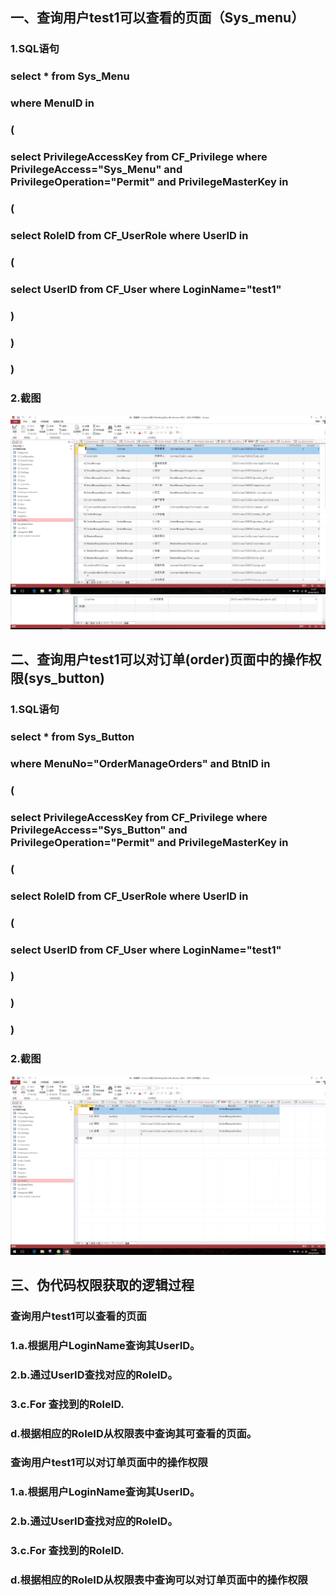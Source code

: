 ## 一、查询用户test1可以查看的页面（Sys_menu）
### 1.SQL语句
### select * from Sys_Menu 
### where MenuID in
### (
### select PrivilegeAccessKey from CF_Privilege where PrivilegeAccess="Sys_Menu" and PrivilegeOperation="Permit" and PrivilegeMasterKey in
### (
### select RoleID from CF_UserRole where UserID in
### (
### select UserID from CF_User where LoginName="test1"
### )
### )
### )
### 2.截图
![](seach11.JPG)
![](seach1.JPG)
## 二、查询用户test1可以对订单(order)页面中的操作权限(sys_button)
### 1.SQL语句
### select * from Sys_Button 
### where MenuNo="OrderManageOrders" and BtnID in
### (
### select PrivilegeAccessKey from CF_Privilege where PrivilegeAccess="Sys_Button" and PrivilegeOperation="Permit" and PrivilegeMasterKey in
### (
### select RoleID from CF_UserRole where UserID in
### (
### select UserID from CF_User where LoginName="test1"
### )
### )
### )
### 2.截图
![](seach2.JPG)
## 三、伪代码权限获取的逻辑过程
### 查询用户test1可以查看的页面
### 1.a.根据用户LoginName查询其UserID。
### 2.b.通过UserID查找对应的RoleID。
### 3.c.For 查找到的RoleID.
### d.根据相应的RoleID从权限表中查询其可查看的页面。
###
### 查询用户test1可以对订单页面中的操作权限
### 1.a.根据用户LoginName查询其UserID。
### 2.b.通过UserID查找对应的RoleID。
### 3.c.For 查找到的RoleID.
###  d.根据相应的RoleID从权限表中查询可以对订单页面中的操作权限
